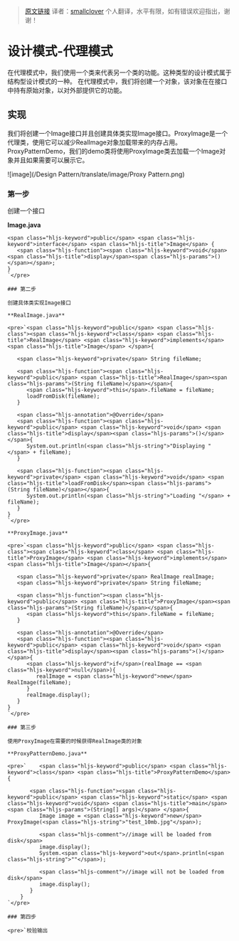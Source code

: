 >[原文链接][1]
> 译者：[smallclover][2]
>个人翻译，水平有限，如有错误欢迎指出，谢谢！

[1]: http://www.tutorialspoint.com/design_pattern/proxy_pattern.htm
[2]: http://www.smallclover.com

# 设计模式-代理模式

在代理模式中，我们使用一个类来代表另一个类的功能。这种类型的设计模式属于结构型设计模式的一种。
在代理模式中，我们将创建一个对象，该对象在在接口中持有原始对象，以对外部提供它的功能。

## 实现

我们将创建一个Image接口并且创建具体类实现Image接口。ProxyImage是一个代理类，使用它可以减少RealImage对象加载带来的内存占用。
ProxyPatternDemo，我们的demo类将使用ProxyImage类去加载一个Image对象并且如果需要可以展示它。

![image](/Design Pattern/translate/image/Proxy Pattern.png)

### 第一步

创建一个接口

**Image.java**

    <span class="hljs-keyword">public</span> <span class="hljs-keyword">interface</span> <span class="hljs-title">Image</span> {
       <span class="hljs-function"><span class="hljs-keyword">void</span> <span class="hljs-title">display</span><span class="hljs-params">()</span></span>;
    }
    `</pre>

    ### 第二步

    创建具体类实现Image接口

    **RealImage.java**

    <pre>`<span class="hljs-keyword">public</span> <span class="hljs-class"><span class="hljs-keyword">class</span> <span class="hljs-title">RealImage</span> <span class="hljs-keyword">implements</span> <span class="hljs-title">Image</span> </span>{

       <span class="hljs-keyword">private</span> String fileName;

       <span class="hljs-function"><span class="hljs-keyword">public</span> <span class="hljs-title">RealImage</span><span class="hljs-params">(String fileName)</span></span>{
          <span class="hljs-keyword">this</span>.fileName = fileName;
          loadFromDisk(fileName);
       }

       <span class="hljs-annotation">@Override</span>
       <span class="hljs-function"><span class="hljs-keyword">public</span> <span class="hljs-keyword">void</span> <span class="hljs-title">display</span><span class="hljs-params">()</span> </span>{
          System.out.println(<span class="hljs-string">"Displaying "</span> + fileName);
       }

       <span class="hljs-function"><span class="hljs-keyword">private</span> <span class="hljs-keyword">void</span> <span class="hljs-title">loadFromDisk</span><span class="hljs-params">(String fileName)</span></span>{
          System.out.println(<span class="hljs-string">"Loading "</span> + fileName);
       }
    }
    `</pre>

    **ProxyImage.java**

    <pre>`<span class="hljs-keyword">public</span> <span class="hljs-class"><span class="hljs-keyword">class</span> <span class="hljs-title">ProxyImage</span> <span class="hljs-keyword">implements</span> <span class="hljs-title">Image</span></span>{

       <span class="hljs-keyword">private</span> RealImage realImage;
       <span class="hljs-keyword">private</span> String fileName;

       <span class="hljs-function"><span class="hljs-keyword">public</span> <span class="hljs-title">ProxyImage</span><span class="hljs-params">(String fileName)</span></span>{
          <span class="hljs-keyword">this</span>.fileName = fileName;
       }

       <span class="hljs-annotation">@Override</span>
       <span class="hljs-function"><span class="hljs-keyword">public</span> <span class="hljs-keyword">void</span> <span class="hljs-title">display</span><span class="hljs-params">()</span> </span>{
          <span class="hljs-keyword">if</span>(realImage == <span class="hljs-keyword">null</span>){
             realImage = <span class="hljs-keyword">new</span> RealImage(fileName);
          }
          realImage.display();
       }
    }
    `</pre>

    ### 第三步

    使用ProxyImage在需要的时候获得RealImage类的对象

    **ProxyPatternDemo.java**

    <pre>`    <span class="hljs-keyword">public</span> <span class="hljs-keyword">class</span> <span class="hljs-title">ProxyPatternDemo</span> {

           <span class="hljs-function"><span class="hljs-keyword">public</span> <span class="hljs-keyword">static</span> <span class="hljs-keyword">void</span> <span class="hljs-title">main</span><span class="hljs-params">(String[] args)</span> </span>{
              Image image = <span class="hljs-keyword">new</span> ProxyImage(<span class="hljs-string">"test_10mb.jpg"</span>);

              <span class="hljs-comment">//image will be loaded from disk</span>
              image.display();
              System.<span class="hljs-keyword">out</span>.println(<span class="hljs-string">""</span>);

              <span class="hljs-comment">//image will not be loaded from disk</span>
              image.display();     
           }
        }
    `</pre>

    ### 第四步

    <pre>`校验输出
